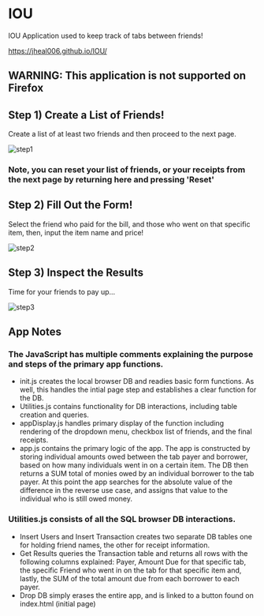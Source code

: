 # IOU  

IOU Application used to keep track of tabs between friends!

https://jheal006.github.io/IOU/

## WARNING: This application is not supported on Firefox



## Step 1) Create a List of Friends!
Create a list of at least two friends and then proceed to the next page. 

![step1](https://user-images.githubusercontent.com/20628500/42251289-5c0ae9b0-7eeb-11e8-9ebc-16d05570a7d0.PNG)

### Note, you can reset your list of friends, or your receipts from the next page by returning here and pressing 'Reset'

## Step 2) Fill Out the Form!
Select the friend who paid for the bill, and those who went on that specific item, then, input the item name and price!

![step2](https://user-images.githubusercontent.com/20628500/42251478-85f99e28-7eec-11e8-9ecf-9523bdf2ea4e.PNG)


## Step 3) Inspect the Results
Time for your friends to pay up...

![step3](https://user-images.githubusercontent.com/20628500/42251481-8e123746-7eec-11e8-81ae-ab2ff09bdccc.PNG)

## App Notes

### The JavaScript has multiple comments explaining the purpose and steps of the primary app functions. 
- init.js creates the local browser DB and readies basic form functions. As well, this handles the intial page step and establishes a clear function for the DB.
- Utilities.js contains functionality for DB interactions, including table creation and queries.
- appDisplay.js handles primary display of the function including rendering of the dropdown menu, checkbox list of friends, and the final receipts.
- app.js contains the primary logic of the app. The app is constructed by storing individual amounts owed between the tab payer and borrower, based on how many individuals went in on a certain item. The DB then returns a SUM total of monies owed by an individual borrower to the tab payer. At this point the app searches for the absolute value of the difference in the reverse use case, and assigns that value to the individual who is still owed money.  

### Utilities.js consists of all the SQL browser DB interactions. 
- Insert Users and Insert Transaction creates two separate DB tables one for holding friend names, the other for receipt information.
- Get Results queries the Transaction table and returns all rows with the following columns explained:
  Payer, Amount Due for that specific tab, the specific Friend who went in on the tab for that specific item and, lastly, the SUM of the 
  total amount due from each borrower to each payer.
- Drop DB simply erases the entire app, and is linked to a button found on index.html (initial page)

